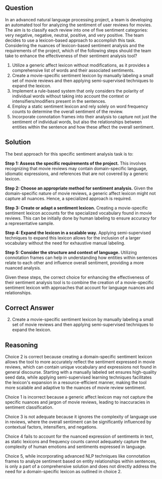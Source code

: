 ## Question
In an advanced natural language processing project, a team is developing an automated tool for analyzing the sentiment of user reviews for movies. The aim is to classify each review into one of five sentiment categories: very negative, negative, neutral, positive, and very positive. The team decides to use a lexicon-based approach to accomplish this task. Considering the nuances of lexicon-based sentiment analysis and the requirements of the project, which of the following steps should the team take to enhance the effectiveness of their sentiment analysis tool?

1. Utilize a generic affect lexicon without modifications, as it provides a comprehensive list of words and their associated sentiments.
2. Create a movie-specific sentiment lexicon by manually labeling a small set of movie reviews and then applying semi-supervised techniques to expand the lexicon.
3. Implement a rule-based system that only considers the polarity of individual words without taking into account the context or intensifiers/modifiers present in the sentences.
4. Employ a static sentiment lexicon and rely solely on word frequency counts to determine the overall sentiment of the review.
5. Incorporate connotation frames into their analysis to capture not just the sentiment of individual words, but also the relationships between entities within the sentence and how these affect the overall sentiment.

## Solution

The best approach for this specific sentiment analysis task is to:

**Step 1: Assess the specific requirements of the project.** This involves recognizing that movie reviews may contain domain-specific language, idiomatic expressions, and references that are not covered by a generic lexicon.

**Step 2: Choose an appropriate method for sentiment analysis.** Given the domain-specific nature of movie reviews, a generic affect lexicon might not capture all nuances. Hence, a specialized approach is required.

**Step 3: Create or adapt a sentiment lexicon.** Creating a movie-specific sentiment lexicon accounts for the specialized vocabulary found in movie reviews. This can be initially done by human labeling to ensure accuracy for a representative sample.

**Step 4: Expand the lexicon in a scalable way.** Applying semi-supervised techniques to expand this lexicon allows for the inclusion of a larger vocabulary without the need for exhaustive manual labeling.

**Step 5: Consider the structure and context of language.** Utilizing connotation frames can help in understanding how entities within sentences relate to each other and influence overall sentiment, providing a more nuanced analysis.

Given these steps, the correct choice for enhancing the effectiveness of their sentiment analysis tool is to combine the creation of a movie-specific sentiment lexicon with approaches that account for language nuances and relationships.

## Correct Answer

2. Create a movie-specific sentiment lexicon by manually labeling a small set of movie reviews and then applying semi-supervised techniques to expand the lexicon.

## Reasoning

Choice 2 is correct because creating a domain-specific sentiment lexicon allows the tool to more accurately reflect the sentiment expressed in movie reviews, which can contain unique vocabulary and expressions not found in general discourse. Starting with a manually labeled set ensures high-quality seed data, while applying semi-supervised learning techniques facilitates the lexicon's expansion in a resource-efficient manner, making the tool more scalable and adaptive to the nuances of movie review sentiment.

Choice 1 is incorrect because a generic affect lexicon may not capture the specific nuances and jargon of movie reviews, leading to inaccuracies in sentiment classification.

Choice 3 is not adequate because it ignores the complexity of language use in reviews, where the overall sentiment can be significantly influenced by contextual factors, intensifiers, and negations.

Choice 4 fails to account for the nuanced expression of sentiments in text, as static lexicons and frequency counts cannot adequately capture the complexity of human emotions and sentiments expressed in language.

Choice 5, while incorporating advanced NLP techniques like connotation frames to analyze sentiment based on entity relationships within sentences, is only a part of a comprehensive solution and does not directly address the need for a domain-specific lexicon as outlined in choice 2.